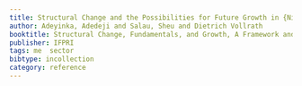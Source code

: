 ```yaml
---
title: Structural Change and the Possibilities for Future Growth in {Nigeria
author: Adeyinka, Adedeji and Salau, Sheu and Dietrich Vollrath
booktitle: Structural Change, Fundamentals, and Growth, A Framework and Case Studies
publisher: IFPRI
tags: me  sector
bibtype: incollection
category: reference
---
```

